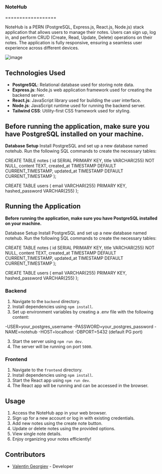 ### NoteHub
==================

NoteHub is a PERN (PostgreSQL, Express.js, React.js, Node.js) stack application that allows users to manage their notes. Users can sign up, log in, and perform CRUD (Create, Read, Update, Delete) operations on their notes. The application is fully responsive, ensuring a seamless user experience across different devices.

![image](https://github.com/valgeorg97/NoteHub/assets/156944279/62581afb-eadf-4341-bb5a-7d18f783b695)

Technologies Used
-----------------

*   **PostgreSQL**: Relational database used for storing note data.
*   **Express.js**: Node.js web application framework used for creating the backend server.
*   **React.js**: JavaScript library used for building the user interface.
*   **Node.js**: JavaScript runtime used for running the backend server.
*   **Tailwind CSS**: Utility-first CSS framework used for styling.

Before running the application, make sure you have PostgreSQL installed on your machine.
-----------------------

**Database Setup**
Install PostgreSQL and set up a new database named notehub.
Run the following SQL commands to create the necessary tables:

CREATE TABLE notes (
    id SERIAL PRIMARY KEY,
    title VARCHAR(255) NOT NULL,
    content TEXT,
    created_at TIMESTAMP DEFAULT CURRENT_TIMESTAMP,
    updated_at TIMESTAMP DEFAULT CURRENT_TIMESTAMP
);

CREATE TABLE users (
    email VARCHAR(255) PRIMARY KEY,
    hashed_password VARCHAR(255)
);


Running the Application
-----------------------

**Before running the application, make sure you have PostgreSQL installed on your machine.**

Database Setup
Install PostgreSQL and set up a new database named notehub.
Run the following SQL commands to create the necessary tables:

CREATE TABLE notes (
    id SERIAL PRIMARY KEY,
    title VARCHAR(255) NOT NULL,
    content TEXT,
    created_at TIMESTAMP DEFAULT CURRENT_TIMESTAMP,
    updated_at TIMESTAMP DEFAULT CURRENT_TIMESTAMP
);

CREATE TABLE users (
    email VARCHAR(255) PRIMARY KEY,
    hashed_password VARCHAR(255)
);

### Backend

1.  Navigate to the `backend` directory.
2.  Install dependencies using `npm install`.
3.  Set up environment variables by creating a .env file with the following content:

-USER=your_postgres_username
-PASSWORD=your_postgres_password
-NAME=notehub
-HOST=localhost
-DBPORT=5432 (default PG port)

3.  Start the server using `npm run dev`.
4.  The server will be running on port `5000`.

### Frontend

1.  Navigate to the `frontend` directory.
2.  Install dependencies using `npm install`.
3.  Start the React app using `npm run dev`.
4.  The React app will be running and can be accessed in the browser.

Usage
-----

1.  Access the NoteHub app in your web browser.
2.  Sign up for a new account or log in with existing credentials.
3.  Add new notes using the create note button.
4.  Update or delete notes using the provided options.
5.  View single note details.
6.  Enjoy organizing your notes efficiently!

Contributors
------------

*   [Valentin Georgiev](https://github.com/valgeorg97) - Developer
